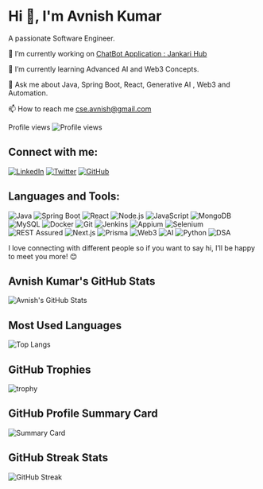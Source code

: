 # Hi 👋, I'm Avnish Kumar

A passionate Software Engineer.

🔭 I’m currently working on [ChatBot Application : Jankari Hub](#) 

🌱 I’m currently learning Advanced AI and Web3 Concepts.

💬 Ask me about Java, Spring Boot, React, Generative AI , Web3 and Automation.

📫 How to reach me [cse.avnish@gmail.com](mailto:cse.avnish@gmail.com)

Profile views ![Profile views](https://komarev.com/ghpvc/?username=avnishaks&style=flat-square)

## Connect with me:

[![LinkedIn](https://img.shields.io/badge/LinkedIn-Avnish%20Kumar-blue)](https://www.linkedin.com/in/avnishaks/)
[![Twitter](https://img.shields.io/badge/Twitter-@avnishkumar-blue)](https://x.com/avnish_aks)
[![GitHub](https://img.shields.io/badge/GitHub-avnish--kumar-black)](https://github.com/avnishaks)

## Languages and Tools:
![Java](https://img.shields.io/badge/Java-ED8B00?style=for-the-badge&logo=java&logoColor=white)
![Spring Boot](https://img.shields.io/badge/Spring%20Boot-6DB33F?style=for-the-badge&logo=spring-boot&logoColor=white)
![React](https://img.shields.io/badge/React-20232A?style=for-the-badge&logo=react&logoColor=61DAFB)
![Node.js](https://img.shields.io/badge/Node.js-43853D?style=for-the-badge&logo=node.js&logoColor=white)
![JavaScript](https://img.shields.io/badge/JavaScript-F7DF1E?style=for-the-badge&logo=javascript&logoColor=black)
![MongoDB](https://img.shields.io/badge/MongoDB-4EA94B?style=for-the-badge&logo=mongodb&logoColor=white)
![MySQL](https://img.shields.io/badge/MySQL-005C84?style=for-the-badge&logo=mysql&logoColor=white)
![Docker](https://img.shields.io/badge/Docker-2496ED?style=for-the-badge&logo=docker&logoColor=white)
![Git](https://img.shields.io/badge/Git-F05032?style=for-the-badge&logo=git&logoColor=white)
![Jenkins](https://img.shields.io/badge/Jenkins-D24939?style=for-the-badge&logo=jenkins&logoColor=white)
![Appium](https://img.shields.io/badge/Appium-41BDF5?style=for-the-badge&logo=appium&logoColor=white)
![Selenium](https://img.shields.io/badge/Selenium-43B02A?style=for-the-badge&logo=selenium&logoColor=white)
![REST Assured](https://img.shields.io/badge/REST%20Assured-006C35?style=for-the-badge&logo=rest-assured&logoColor=white)
![Next.js](https://img.shields.io/badge/Next.js-000000?style=for-the-badge&logo=next.js&logoColor=white)
![Prisma](https://img.shields.io/badge/Prisma-2D3748?style=for-the-badge&logo=prisma&logoColor=white)
![Web3](https://img.shields.io/badge/Web3-F16822?style=for-the-badge&logo=web3&logoColor=white)
![AI](https://img.shields.io/badge/AI-1E90FF?style=for-the-badge&logo=artificial-intelligence&logoColor=white)
![Python](https://img.shields.io/badge/Python-3776AB?style=for-the-badge&logo=python&logoColor=white)
![DSA](https://img.shields.io/badge/DSA-8A2BE2?style=for-the-badge&logo=datastructures-algorithms&logoColor=white)

I love connecting with different people so if you want to say hi, I’ll be happy to meet you more! 😊

## Avnish Kumar's GitHub Stats

![Avnish's GitHub Stats](https://github-readme-stats.vercel.app/api?username=avnishaks&show_icons=true&theme=radical)

## Most Used Languages

![Top Langs](https://github-readme-stats.vercel.app/api/top-langs/?username=avnishaks&layout=compact&theme=radical)



## GitHub Trophies

![trophy](https://github-profile-trophy.vercel.app/?username=avnishaks&theme=radical)

## GitHub Profile Summary Card

![Summary Card](https://github-profile-summary-cards.vercel.app/api/cards/profile-details?username=avnishaks&theme=radical)

## GitHub Streak Stats

![GitHub Streak](https://github-readme-streak-stats.herokuapp.com/?user=avnishaks&theme=radical)
